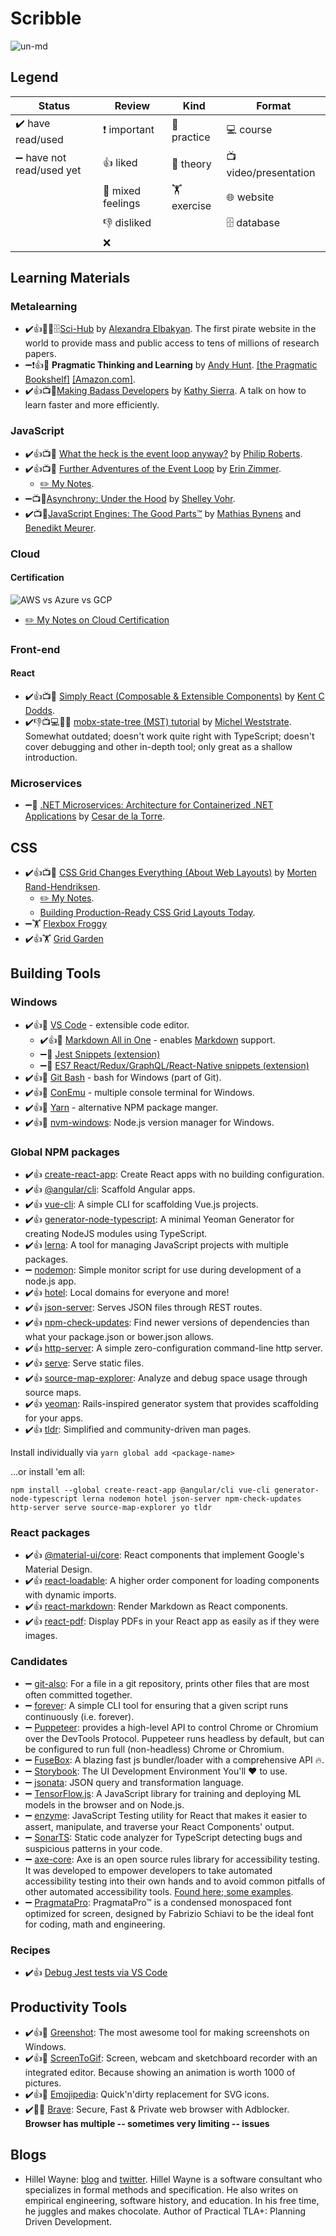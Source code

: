 # Scribble

![un-md](https://i.imgur.com/j7PwKGe.png)

## Legend

|Status|Review|Kind|Format|
|---|---|---|---|
| ✔️ have read/used | ❗ important | 🔧 practice | 💻 course |
| ➖ have not read/used yet | 👍 liked | 📄 theory | 📺 video/presentation |
| | 👋 mixed feelings | 🏋️ exercise | 🌐 website |
| | 👎 disliked | | 🗄️ database |
| | ❌ | | |

## Learning Materials

### Metalearning

* ✔️👍📄🌐🗄️[Sci-Hub](https://sci-hub.se/) by [Alexandra Elbakyan](https://twitter.com/ringo_ring). The first pirate website in the world to provide mass and public access to tens of millions of research papers.
* ➖❗👍📄 **Pragmatic Thinking and Learning** by [Andy Hunt](https://twitter.com/PragmaticAndy). [[the Pragmatic Bookshelf]](https://pragprog.com/book/ahptl/pragmatic-thinking-and-learning) [[Amazon.com]](https://www.amazon.com/Pragmatic-Thinking-Learning-Refactor-Programmers/dp/1934356050).
* ✔️👍📺📄[Making Badass Developers](https://youtu.be/FKTxC9pl-WM) by [Kathy Sierra](https://twitter.com/seriouspony). A talk on how to learn faster and more efficiently.

### JavaScript

* ✔️👍📺📄 [What the heck is the event loop anyway?](https://youtu.be/8aGhZQkoFbQ) by [Philip Roberts](https://twitter.com/philip_roberts).
* ✔️👍📺📄 [Further Adventures of the Event Loop](https://youtu.be/u1kqx6AenYw) by [Erin Zimmer](https://twitter.com/erinjzimmer).
  * [✏️ My Notes](./notes/Erin-Zimmer--Further-Adventures-of-the-Event-Loop.md).
* ➖📺📄[Asynchrony: Under the Hood](https://youtu.be/SrNQS8J67zc) by [Shelley Vohr](https://twitter.com/codebytere).
* ✔️📺📄[JavaScript Engines: The Good Parts™](https://youtu.be/5nmpokoRaZI?list=WL7) by [Mathias Bynens](https://twitter.com/mathias) and [Benedikt Meurer](https://twitter.com/bmeurer).

### Cloud

#### Certification

![AWS vs Azure vs GCP](https://i.imgur.com/tWerUMH.png)

* [✏️ My Notes on Cloud Certification](./notes/Igor-Soloydenko--Cloud-Certification-Simplified.md)

### Front-end

#### React

* ✔️👍📺🔧 [Simply React (Composable & Extensible Components)](https://www.youtube.com/watch?v=AiJ8tRRH0f8&t=1053s) by [Kent C Dodds](https://twitter.com/kentcdodds).
* ✔️👎📺💻📄🔧 [mobx-state-tree (MST) tutorial](https://egghead.io/lessons/react-describe-your-application-domain-using-mobx-state-tree-mst-models) by [Michel Weststrate](https://twitter.com/mweststrate?ref_src=twsrc%5Egoogle%7Ctwcamp%5Eserp%7Ctwgr%5Eauthor). Somewhat outdated; doesn't work quite right with TypeScript; doesn't cover debugging and other in-depth tool; only great as a shallow introduction.

### Microservices

* ➖📄 [.NET Microservices: Architecture for Containerized .NET Applications](https://docs.microsoft.com/en-us/dotnet/standard/microservices-architecture/) by [Cesar de la Torre](https://twitter.com/cesardelatorre).

## CSS

* ✔️👍📺🔧 [CSS Grid Changes Everything (About Web Layouts)](https://youtu.be/txZq7Laz7_4) by [Morten Rand-Hendriksen](https://twitter.com/mor10?ref_src=twsrc%5Egoogle%7Ctwcamp%5Eserp%7Ctwgr%5Eauthor).
  * [✏️ My Notes](./notes/Morten--Rand-Hendriksen--CSS--Grid--Changes--Everything.md).
  * [Building Production-Ready CSS Grid Layouts Today](https://www.smashingmagazine.com/2017/06/building-production-ready-css-grid-layout/).
* ➖🏋️ [Flexbox Froggy](https://flexboxfroggy.com/)
* ✔️👍🏋️ [Grid Garden](http://cssgridgarden.com/)

## Building Tools

### Windows

* ✔️👍🔧 [VS Code](https://code.visualstudio.com/) - extensible code editor.
  * ✔️👍🔧 [Markdown All in One](https://marketplace.visualstudio.com/items?itemName=yzhang.markdown-all-in-one) - enables [Markdown](https://en.wikipedia.org/wiki/Markdown) support.
  * ➖🔧 [Jest Snippets (extension)](https://marketplace.visualstudio.com/items?itemName=andys8.jest-snippets)
  * ➖🔧 [ES7 React/Redux/GraphQL/React-Native snippets (extension)](https://marketplace.visualstudio.com/items?itemName=dsznajder.es7-react-js-snippets)
* ✔️👍🔧 [Git Bash](https://git-scm.com/downloads) - bash for Windows (part of Git).
* ✔️👍🔧 [ConEmu](https://conemu.github.io/) - multiple console terminal for Windows. 
* ✔️👍🔧 [Yarn](https://yarnpkg.com/en/) - alternative NPM package manger.
* ✔️👍🔧 [nvm-windows](https://github.com/coreybutler/nvm-windows): Node.js version manager for Windows. 

### Global NPM packages

* ✔️👍 [create-react-app](https://www.npmjs.com/package/create-react-app): Create React apps with no building configuration.
* ✔️👍 [@angular/cli](https://www.npmjs.com/package/@angular/cli): Scaffold Angular apps.
* ✔️👍 [vue-cli](https://www.npmjs.com/package/vue-cli): A simple CLI for scaffolding Vue.js projects.
* ✔️👍 [generator-node-typescript](https://www.npmjs.com/package/generator-node-typescript): A minimal Yeoman Generator for creating NodeJS modules using TypeScript.
* ✔️👍 [lerna](https://lernajs.io/): A tool for managing JavaScript projects with multiple packages.
* ➖ [nodemon](https://www.npmjs.com/package/nodemon): Simple monitor script for use during development of a node.js app.
* ✔️👍 [hotel](https://www.npmjs.com/package/hotel): Local domains for everyone and more!
* ✔️👍 [json-server](https://www.npmjs.com/package/json-server): Serves JSON files through REST routes.
* ✔️👍 [npm-check-updates](https://www.npmjs.com/package/npm-check-updates): Find newer versions of dependencies than what your package.json or bower.json allows.
* ✔️👍 [http-server](https://www.npmjs.com/package/http-server): A simple zero-configuration command-line http server.
* ✔️👍 [serve](https://www.npmjs.com/package/serve): Serve static files.
* ✔️👍 [source-map-explorer](https://www.npmjs.com/package/source-map-explorer): Analyze and debug space usage through source maps.
* ✔️👍 [yeoman](https://www.npmjs.com/package/yeoman-generator): Rails-inspired generator system that provides scaffolding for your apps.
* ✔️👍 [tldr](https://www.npmjs.com/package/tldr): Simplified and community-driven man pages.

Install individually via `yarn global add <package-name>`

...or install 'em all:

`npm install --global create-react-app @angular/cli vue-cli generator-node-typescript lerna nodemon hotel json-server npm-check-updates http-server serve source-map-explorer yo tldr`

### React packages

* ✔️👍 [@material-ui/core](https://github.com/mui-org/material-ui): React components that implement Google's Material Design.
* ✔️👍 [react-loadable](https://github.com/jamiebuilds/react-loadable): A higher order component for loading components with dynamic imports.
* ✔️👍 [react-markdown](https://github.com/rexxars/react-markdown): Render Markdown as React components.
* ✔️👍 [react-pdf](https://www.npmjs.com/package/react-pdf): Display PDFs in your React app as easily as if they were images.

### Candidates

* ➖ [git-also](https://github.com/anvaka/git-also): For a file in a git repository, prints other files that are most often committed together.
* ➖ [forever](https://www.npmjs.com/package/forever): A simple CLI tool for ensuring that a given script runs continuously (i.e. forever).
* ➖ [Puppeteer](https://github.com/GoogleChrome/puppeteer#readme): provides a high-level API to control Chrome or Chromium over the DevTools Protocol. Puppeteer runs headless by default, but can be configured to run full (non-headless) Chrome or Chromium.
* ➖ [FuseBox](https://github.com/fuse-box/fuse-box): A blazing fast js bundler/loader with a comprehensive API 🔥.
* ➖ [Storybook](https://storybook.js.org/): The UI Development Environment You'll ♥️ to use.
* ➖ [jsonata](http://jsonata.org/): JSON query and transformation language.
* ➖ [TensorFlow.js](https://js.tensorflow.org/): A JavaScript library for training and deploying ML models in the browser and on Node.js.
* ➖ [enzyme](https://airbnb.io/enzyme/): JavaScript Testing utility for React that makes it easier to assert, manipulate, and traverse your React Components' output.
* ➖ [SonarTS](https://github.com/SonarSource/SonarTS): Static code analyzer for TypeScript detecting bugs and suspicious patterns in your code.
* ➖ [axe-core](https://www.deque.com/axe/): Axe is an open source rules library for accessibility testing. It was developed to empower developers to take automated accessibility testing into their own hands and to avoid common pitfalls of other automated accessibility tools. [Found here; some examples](https://youtu.be/l95VFLj3e2w).
* ➖ [PragmataPro](https://www.fsd.it/shop/fonts/pragmatapro/): PragmataPro™ is a condensed monospaced font optimized for screen, designed by Fabrizio Schiavi to be the ideal font for coding, math and engineering.

### Recipes

* ✔️👍 [Debug Jest tests via VS Code](https://github.com/Microsoft/vscode-recipes/tree/master/debugging-jest-tests#configure-launchjson-file-for-your-test-framework)

## Productivity Tools

* ✔️👍🔧 [Greenshot](http://getgreenshot.org/): The most awesome tool for making screenshots on Windows.
* ✔️👍🔧 [ScreenToGif](https://www.screentogif.com/): Screen, webcam and sketchboard recorder with an integrated editor. Because showing an animation is worth 1000 of pictures.
* ✔️👍🔧 [Emojipedia](https://emojipedia.org/): Quick'n'dirty replacement for SVG icons.
* ✔️👋🔧 [Brave](https://brave.com): Secure, Fast & Private web browser with Adblocker. **Browser has multiple -- sometimes very limiting -- issues**

## Blogs

* Hillel Wayne: [blog](https://www.hillelwayne.com/post/) and [twitter](https://twitter.com/hillelogram). Hillel Wayne is a software consultant who specializes in formal methods and specification. He also writes on empirical engineering, software history, and education. In his free time, he juggles and makes chocolate. Author of Practical TLA+: Planning Driven Development.
